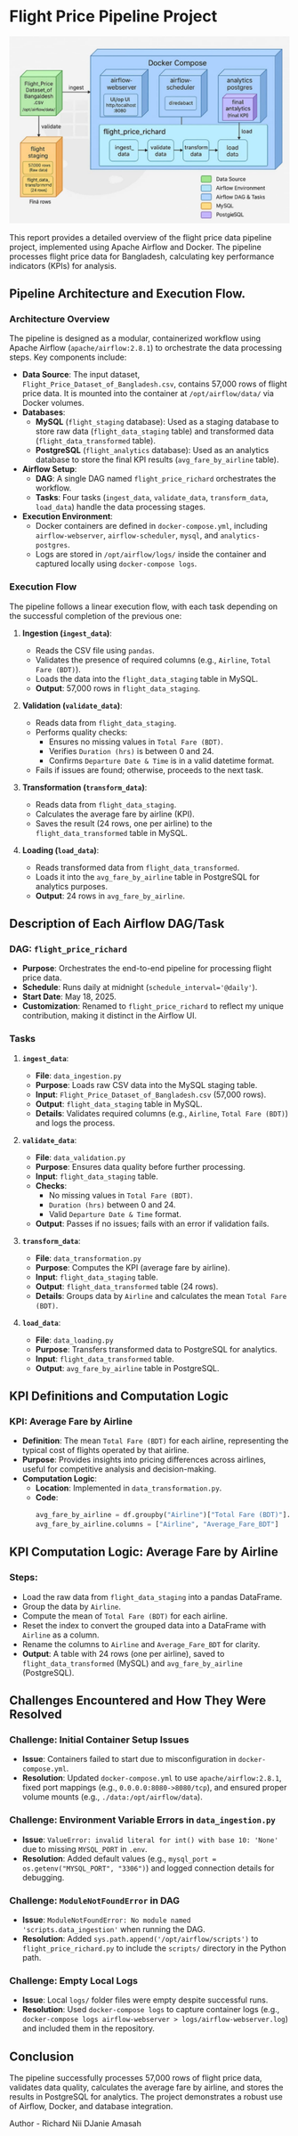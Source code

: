 #  Flight Price Pipeline Project 

![Pipeline Architecture](Images/pipeline_architecture.png.jpeg)


This report provides a detailed overview of the flight price data pipeline project, implemented using Apache Airflow and Docker. The pipeline processes flight price data for Bangladesh, calculating key performance indicators (KPIs) for analysis.

## Pipeline Architecture and Execution Flow.

### Architecture Overview
The pipeline is designed as a modular, containerized workflow using Apache Airflow (`apache/airflow:2.8.1`) to orchestrate the data processing steps. Key components include:

- **Data Source**: The input dataset, `Flight_Price_Dataset_of_Bangladesh.csv`, contains 57,000 rows of flight price data. It is mounted into the container at `/opt/airflow/data/` via Docker volumes.
- **Databases**:
  - **MySQL** (`flight_staging` database): Used as a staging database to store raw data (`flight_data_staging` table) and transformed data (`flight_data_transformed` table).
  - **PostgreSQL** (`flight_analytics` database): Used as an analytics database to store the final KPI results (`avg_fare_by_airline` table).
- **Airflow Setup**:
  - **DAG**: A single DAG named `flight_price_richard` orchestrates the workflow.
  - **Tasks**: Four tasks (`ingest_data`, `validate_data`, `transform_data`, `load_data`) handle the data processing stages.
- **Execution Environment**:
  - Docker containers are defined in `docker-compose.yml`, including `airflow-webserver`, `airflow-scheduler`, `mysql`, and `analytics-postgres`.
  - Logs are stored in `/opt/airflow/logs/` inside the container and captured locally using `docker-compose logs`.

### Execution Flow
The pipeline follows a linear execution flow, with each task depending on the successful completion of the previous one:

1. **Ingestion (`ingest_data`)**:
   - Reads the CSV file using `pandas`.
   - Validates the presence of required columns (e.g., `Airline`, `Total Fare (BDT)`).
   - Loads the data into the `flight_data_staging` table in MySQL.
   - **Output**: 57,000 rows in `flight_data_staging`.

2. **Validation (`validate_data`)**:
   - Reads data from `flight_data_staging`.
   - Performs quality checks:
     - Ensures no missing values in `Total Fare (BDT)`.
     - Verifies `Duration (hrs)` is between 0 and 24.
     - Confirms `Departure Date & Time` is in a valid datetime format.
   - Fails if issues are found; otherwise, proceeds to the next task.

3. **Transformation (`transform_data`)**:
   - Reads data from `flight_data_staging`.
   - Calculates the average fare by airline (KPI).
   - Saves the result (24 rows, one per airline) to the `flight_data_transformed` table in MySQL.

4. **Loading (`load_data`)**:
   - Reads transformed data from `flight_data_transformed`.
   - Loads it into the `avg_fare_by_airline` table in PostgreSQL for analytics purposes.
   - **Output**: 24 rows in `avg_fare_by_airline`.

## Description of Each Airflow DAG/Task

### DAG: `flight_price_richard`
- **Purpose**: Orchestrates the end-to-end pipeline for processing flight price data.
- **Schedule**: Runs daily at midnight (`schedule_interval='@daily'`).
- **Start Date**: May 18, 2025.
- **Customization**: Renamed to `flight_price_richard` to reflect my unique contribution, making it distinct in the Airflow UI.

### Tasks
1. **`ingest_data`**:
   - **File**: `data_ingestion.py`
   - **Purpose**: Loads raw CSV data into the MySQL staging table.
   - **Input**: `Flight_Price_Dataset_of_Bangladesh.csv` (57,000 rows).
   - **Output**: `flight_data_staging` table in MySQL.
   - **Details**: Validates required columns (e.g., `Airline`, `Total Fare (BDT)`) and logs the process.

2. **`validate_data`**:
   - **File**: `data_validation.py`
   - **Purpose**: Ensures data quality before further processing.
   - **Input**: `flight_data_staging` table.
   - **Checks**:
     - No missing values in `Total Fare (BDT)`.
     - `Duration (hrs)` between 0 and 24.
     - Valid `Departure Date & Time` format.
   - **Output**: Passes if no issues; fails with an error if validation fails.

3. **`transform_data`**:
   - **File**: `data_transformation.py`
   - **Purpose**: Computes the KPI (average fare by airline).
   - **Input**: `flight_data_staging` table.
   - **Output**: `flight_data_transformed` table (24 rows).
   - **Details**: Groups data by `Airline` and calculates the mean `Total Fare (BDT)`.

4. **`load_data`**:
   - **File**: `data_loading.py`
   - **Purpose**: Transfers transformed data to PostgreSQL for analytics.
   - **Input**: `flight_data_transformed` table.
   - **Output**: `avg_fare_by_airline` table in PostgreSQL.

## KPI Definitions and Computation Logic

### KPI: Average Fare by Airline
- **Definition**: The mean `Total Fare (BDT)` for each airline, representing the typical cost of flights operated by that airline.
- **Purpose**: Provides insights into pricing differences across airlines, useful for competitive analysis and decision-making.
- **Computation Logic**:
  - **Location**: Implemented in `data_transformation.py`.
  - **Code**:
    ```python
    avg_fare_by_airline = df.groupby("Airline")["Total Fare (BDT)"].mean().reset_index()
    avg_fare_by_airline.columns = ["Airline", "Average_Fare_BDT"]


## KPI Computation Logic: Average Fare by Airline

### Steps:
- Load the raw data from `flight_data_staging` into a pandas DataFrame.
- Group the data by `Airline`.
- Compute the mean of `Total Fare (BDT)` for each airline.
- Reset the index to convert the grouped data into a DataFrame with `Airline` as a column.
- Rename the columns to `Airline` and `Average_Fare_BDT` for clarity.
- **Output**: A table with 24 rows (one per airline), saved to `flight_data_transformed` (MySQL) and `avg_fare_by_airline` (PostgreSQL).

## Challenges Encountered and How They Were Resolved

### Challenge: Initial Container Setup Issues
- **Issue**: Containers failed to start due to misconfiguration in `docker-compose.yml`.
- **Resolution**: Updated `docker-compose.yml` to use `apache/airflow:2.8.1`, fixed port mappings (e.g., `0.0.0.0:8080->8080/tcp`), and ensured proper volume mounts (e.g., `./data:/opt/airflow/data`).

### Challenge: Environment Variable Errors in `data_ingestion.py`
- **Issue**: `ValueError: invalid literal for int() with base 10: 'None'` due to missing `MYSQL_PORT` in `.env`.
- **Resolution**: Added default values (e.g., `mysql_port = os.getenv("MYSQL_PORT", "3306")`) and logged connection details for debugging.

### Challenge: `ModuleNotFoundError` in DAG
- **Issue**: `ModuleNotFoundError: No module named 'scripts.data_ingestion'` when running the DAG.
- **Resolution**: Added `sys.path.append('/opt/airflow/scripts')` to `flight_price_richard.py` to include the `scripts/` directory in the Python path.

### Challenge: Empty Local Logs
- **Issue**: Local `logs/` folder files were empty despite successful runs.
- **Resolution**: Used `docker-compose logs` to capture container logs (e.g., `docker-compose logs airflow-webserver > logs/airflow-webserver.log`) and included them in the repository.

## Conclusion
The pipeline successfully processes 57,000 rows of flight price data, validates data quality, calculates the average fare by airline, and stores the results in PostgreSQL for analytics. The project demonstrates a robust use of Airflow, Docker, and database integration. 

Author - Richard Nii DJanie Amasah